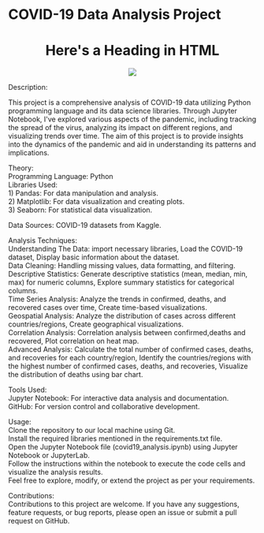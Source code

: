 <h1>COVID-19 Data Analysis Project</h1>
<h1 style="text-align:center;">Here's a Heading in HTML</h1>
<p align="center">
<img src="https://techcrunch.com/wp-content/uploads/2020/03/AFRICA-COVID-19-IV.png">


Description:<p>This project is a comprehensive analysis of COVID-19 data utilizing Python programming language and its data science libraries. Through Jupyter Notebook, I've explored various aspects of the pandemic, including tracking the spread of the virus, analyzing its impact on different regions, and visualizing trends over time. The aim of this project is to provide insights into the dynamics of the pandemic and aid in understanding its patterns and implications.</p>


Theory: <br> 
Programming Language: Python <br> 
Libraries Used: <br> 
           1) Pandas: For data manipulation and analysis. <br> 
           2) Matplotlib: For data visualization and creating plots. <br> 
           3) Seaborn: For statistical data visualization. 


Data Sources: COVID-19 datasets from Kaggle.


Analysis Techniques: <br> 
Understanding The Data: import necessary libraries, Load the COVID-19 dataset, Display basic information about the dataset. <br> 
Data Cleaning: Handling missing values, data formatting, and filtering. <br> 
Descriptive Statistics: Generate descriptive statistics (mean, median, min, max) for numeric columns, Explore summary statistics for categorical columns. <br> 
Time Series Analysis: Analyze the trends in confirmed, deaths, and recovered cases over time, Create time-based visualizations. <br> 
Geospatial Analysis: Analyze the distribution of cases across different countries/regions, Create geographical visualizations. <br> 
Correlation Analysis: Correlation analysis between confirmed,deaths and recovered, Plot correlation on heat map. <br> 
Advanced Analysis: Calculate the total number of confirmed cases, deaths, and recoveries for each country/region, Identify the countries/regions with the highest number of confirmed cases, deaths, and recoveries, Visualize the distribution of deaths using bar chart. <br> 


Tools Used: <br> 
Jupyter Notebook: For interactive data analysis and documentation. <br> 
GitHub: For version control and collaborative development. 


Usage: <br> 
Clone the repository to our local machine using Git. <br> 
Install the required libraries mentioned in the requirements.txt file. <br> 
Open the Jupyter Notebook file (covid19_analysis.ipynb) using Jupyter Notebook or JupyterLab. <br> 
Follow the instructions within the notebook to execute the code cells and visualize the analysis results. <br> 
Feel free to explore, modify, or extend the project as per your requirements. <br> 


Contributions: <br> 
Contributions to this project are welcome. If you have any suggestions, feature requests, or bug reports, please open an issue or submit a pull request on GitHub. <br> 

